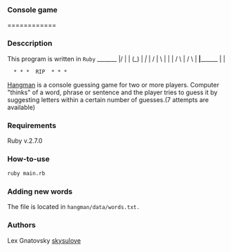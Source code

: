 ### Console game

============

### Desccription

This program is written in `Ruby`
          _______
          |/     |
          |     (_)
          |     _|_
          |    / | \\
          |      |
          |     / \\
          |    /   \\
          |
        __|________
        |         |

      * * *  RIP  * * *
[Hangman](https://en.wikipedia.org/wiki/Hangman_(game)) is a console guessing game for two or more players. Computer "thinks" of a word, 
phrase or sentence and the player tries to guess it by suggesting letters 
within a certain number of guesses.(7 attempts are available)

### Requirements

Ruby v.2.7.0

### How-to-use

```bash
ruby main.rb
```
### Adding new words
The file is located in `hangman/data/words.txt.`

### Authors
Lex Gnatovsky [skysulove](https://github.com/skysulove)
